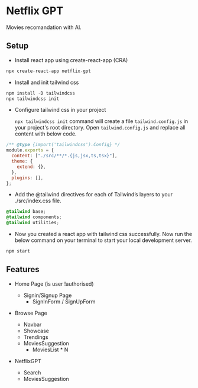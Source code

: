 # Netflix GPT

Movies recomandation with AI.

## Setup

- Install react app using create-react-app (CRA)

```js
npx create-react-app netflix-gpt
```

- Install and init tailwind css

```js
npm install -D tailwindcss
npx tailwindcss init
```

- Configure tailwind css in your project

  `npx tailwindcss init` command will create a file `tailwind.config.js` in your project's root directory.
  Open `tailwind.config.js` and replace all content with below code.

```js
/** @type {import('tailwindcss').Config} */
module.exports = {
  content: ["./src/**/*.{js,jsx,ts,tsx}"],
  theme: {
    extend: {},
  },
  plugins: [],
};
```

- Add the @tailwind directives for each of Tailwind’s layers to your ./src/index.css file.

```css
@tailwind base;
@tailwind components;
@tailwind utilities;
```

- Now you created a react app with tailwind css successfully. Now run the below command on your terminal to start your local development server.

```js
npm start
```

## Features

- Home Page (is user !authorised)

  - Signin/Signup Page
    - SignInForm / SignUpForm

- Browse Page

  - Navbar
  - Showcase
  - Trendings
  - MoviesSuggestion
    - MoviesList \* N

- NetflixGPT
  - Search
  - MoviesSuggestion
